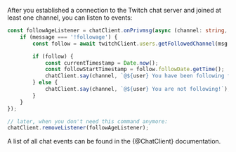 After you established a connection to the Twitch chat server and joined at least one channel, you can listen to events:

```typescript
const followAgeListener = chatClient.onPrivmsg(async (channel: string, user: string, message: string, msg: TwitchPrivateMessage) => {
	if (message === '!followage') {
		const follow = await twitchClient.users.getFollowedChannel(msg.userInfo.userId, msg.channelId);

		if (follow) {
			const currentTimestamp = Date.now();
			const followStartTimestamp = follow.followDate.getTime();
			chatClient.say(channel, `@${user} You have been following for ${secondsToDuration((currentTimestamp - followStartTimestamp) / 1000)}!`);
		} else {
			chatClient.say(channel, `@${user} You are not following!`);
		}
	}
});

// later, when you don't need this command anymore:
chatClient.removeListener(followAgeListener);
```

A list of all chat events can be found in the {@ChatClient} documentation.
